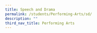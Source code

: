 ```yaml
---
title: Speech and Drama
permalink: /students/Performing-Arts/sd/
description: ""
third_nav_title: Performing Arts
---
```

